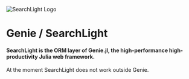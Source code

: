 
![SearchLight Logo](https://dl.dropboxusercontent.com/s/sy04ofyyi8es388/searchlight-logo.png)


<a id='Genie-/-SearchLight-1'></a>

# Genie / SearchLight


<a id='SearchLight-is-the-ORM-layer-of-Genie.jl,-the-high-performance-high-productivity-Julia-web-framework.-1'></a>

#### SearchLight is the ORM layer of Genie.jl, the high-performance high-productivity Julia web framework.


At the moment SearchLight does not work outside Genie.

